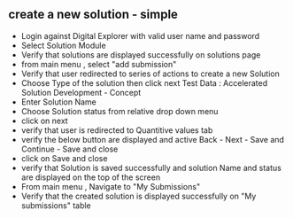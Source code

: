 ## create a new solution - simple 

- Login against Digital Explorer with valid user name and password 
- Select Solution Module
- Verify that solutions are displayed successfully on solutions page
- from main menu , select "add submission"
- Verify that user redirected to series of actions to create a new Solution 
- Choose Type of the solution then click next 
  Test Data : Accelerated Solution Development - Concept
- Enter Solution Name
- Choose Solution status from relative drop down menu
- click on next 
- verify that user is redirected to Quantitive values tab
- verify the below button are displayed and active 
  Back - Next - Save and Continue - Save and close
- click on Save and close 
- verify that Solution is saved successfully and solution Name and status are displayed on the top of the screen 
- From main menu , Navigate to "My Submissions"
- Verify that the created solution is displayed successfully on "My submissions" table
